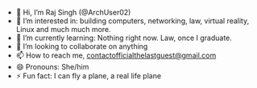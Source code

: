 - 👋 Hi, I’m Raj Singh (@ArchUser02)
- 👀 I’m interested in: building computers, networking, law, virtual reality, Linux and much much more.
- 🌱 I’m currently learning: Nothing right now. Law, once I graduate.
- 💞️ I’m looking to collaborate on anything
- 📫 How to reach me, contactofficialthelastguest@gmail.com
- 😄 Pronouns: She/him
- ⚡ Fun fact: I can fly a plane, a real life plane

<!---
ArchUser02/ArchUser02 is a ✨ special ✨ repository because its `README.md` (this file) appears on your GitHub profile.
You can click the Preview link to take a look at your changes.
--->
